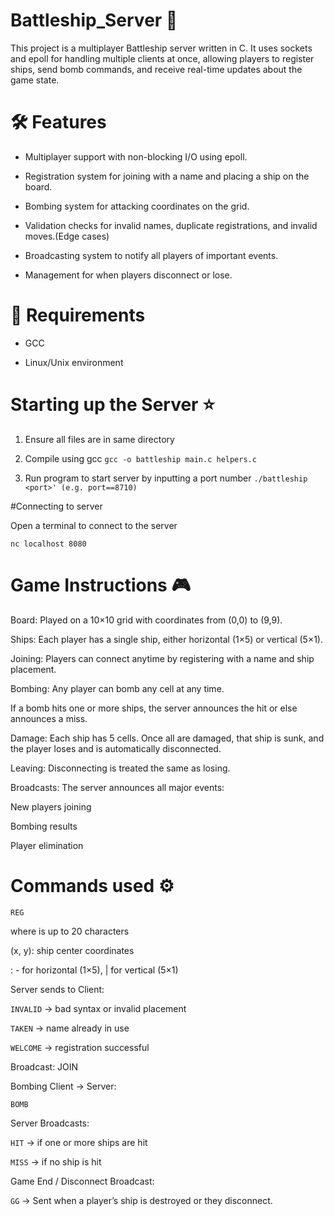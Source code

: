 # Battleship_Server 🎯

This project is a multiplayer Battleship server written in C.
It uses sockets and epoll for handling multiple clients at once, allowing players to register ships, send bomb commands, and receive real-time updates about the game state.

# 🛠️ Features

- Multiplayer support with non-blocking I/O using epoll.

- Registration system for joining with a name and placing a ship on the board.

- Bombing system for attacking coordinates on the grid.

- Validation checks for invalid names, duplicate registrations, and invalid moves.(Edge cases)

- Broadcasting system to notify all players of important events.

- Management for when players disconnect or lose.


# 🧰 Requirements

- GCC

- Linux/Unix environment

# Starting up the Server ⭐

1. Ensure all files are in same directory
2. Compile using gcc
```gcc -o battleship main.c helpers.c```

4. Run program to start server by inputting a port number
```./battleship <port>' (e.g. port==8710)```

#Connecting to server

Open a terminal to connect to the server

```nc localhost 8080```

# Game Instructions 🎮

Board: Played on a 10×10 grid with coordinates from (0,0) to (9,9).

Ships: Each player has a single ship, either horizontal (1×5) or vertical (5×1).

Joining: Players can connect anytime by registering with a name and ship placement.

Bombing: Any player can bomb any cell at any time.

If a bomb hits one or more ships, the server announces the hit or else announces a miss.

Damage: Each ship has 5 cells. Once all are damaged, that ship is sunk, and the player loses and is automatically disconnected.

Leaving: Disconnecting is treated the same as losing.

Broadcasts: The server announces all major events:

New players joining

Bombing results

Player elimination 

# Commands used ⚙️

`REG` <name> <x> <y> <d> 

where <name> is up to 20 characters

(x, y): ship center coordinates

<d>: - for horizontal (1×5), | for vertical (5×1)

Server sends to Client:

`INVALID` → bad syntax or invalid placement

`TAKEN` → name already in use

`WELCOME` → registration successful

Broadcast: JOIN <name>

Bombing
Client → Server:

`BOMB` <x> <y>

Server Broadcasts:

`HIT` <attacker> <x> <y> <victim> → if one or more ships are hit

`MISS` <attacker> <x> <y> → if no ship is hit

Game End / Disconnect
Broadcast:

`GG` <name>
→ Sent when a player’s ship is destroyed or they disconnect.








  
